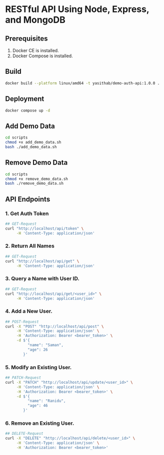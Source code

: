 # RESTful API Using Node, Express, and MongoDB

## Prerequisites

1. Docker CE is installed.
2. Docker Compose is installed.

## Build

```bash
docker build --platform linux/amd64 -t yasithab/demo-auth-api:1.0.0 .
```

## Deployment

```bash
docker compose up -d
```

## Add Demo Data

```bash
cd scripts
chmod +x add_demo_data.sh 
bash ./add_demo_data.sh
```

## Remove Demo Data

```bash
cd scripts
chmod +x remove_demo_data.sh 
bash ./remove_demo_data.sh
```

## API Endpoints

### 1. Get Auth Token

```bash
## GET-Request
curl "http://localhost/api/token" \
     -H 'Content-Type: application/json'
```

### 2. Return All Names

```bash
## GET-Request
curl "http://localhost/api/get" \
     -H 'Content-Type: application/json'
```

### 3. Query a Name with User ID.

```bash
## GET-Request
curl "http://localhost/api/get/<user_id>" \
     -H 'Content-Type: application/json'
```

### 4. Add a New User.

```bash
## POST-Request
curl -X "POST" "http://localhost/api/post" \
     -H 'Content-Type: application/json' \
     -H 'Authorization: Bearer <bearer_token>' \
     -d $'{
          "name": "Saman",
          "age": 26
        }'
```

### 5. Modify an Existing User.

```bash
## PATCH-Request
curl -X "PATCH" "http://localhost/api/update/<user_id>" \
     -H 'Content-Type: application/json' \
     -H 'Authorization: Bearer <bearer_token>' \
     -d $'{
          "name": "Ranidu",
          "age": 46
        }'
```

### 6. Remove an Existing User.

```bash
## DELETE-Request
curl -X "DELETE" "http://localhost/api/delete/<user_id>" \
     -H 'Content-Type: application/json' \
     -H 'Authorization: Bearer <bearer_token>'
```